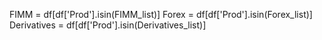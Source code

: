 FIMM = df[df['Prod'].isin(FIMM_list)]
Forex = df[df['Prod'].isin(Forex_list)]
Derivatives = df[df['Prod'].isin(Derivatives_list)]
